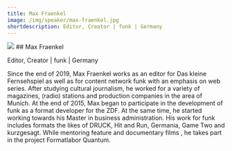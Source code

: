 ```yaml
---
title: Max Fraenkel
image: /img/speaker/max-fraenkel.jpg
shortdescription: Editor, Creator | funk | Germany
---
```

<img src="/img/speaker/max-fraenkel.jpg">
## Max Fraenkel

Editor, Creator | funk | Germany

Since the end of 2019, Max Fraenkel works as an editor for Das kleine Fernsehspiel as well as for content network funk with an emphasis on web series. After studying cultural journalism, he worked for a variety of magazines, (radio) stations and production companies in the area of Munich. At the end of 2015, Max began to participate in the development of funk as a format developer for the ZDF. At the same time, he started working towards his Master in business administration. His work for funk includes formats the likes of DRUCK, Hit and Run, Germania, Game Two and kurzgesagt. While mentoring feature and documentary films , he takes part in the project Formatlabor Quantum. 